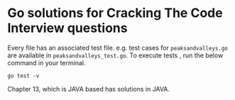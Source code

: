 # Go solutions for Cracking The Code Interview questions

Every file has an associated test file. e.g. test cases for ```peaksandvalleys.go``` are available in ```peaksandvalleys_test.go```. To execute tests , run the below command in your terminal.

 ```go test -v```


 Chapter 13, which is JAVA based has solutions in JAVA.